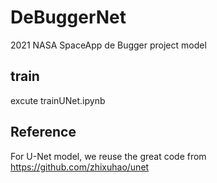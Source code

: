 # DeBuggerNet
2021 NASA SpaceApp de Bugger project model

## train
excute trainUNet.ipynb

## Reference
For U-Net model, we reuse the great code from https://github.com/zhixuhao/unet

